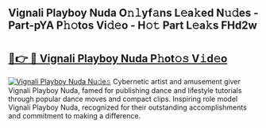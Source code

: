 ## Vignali Playboy Nuda O𝚗𝚕yf𝚊ns L𝚎a𝚔ed N𝚞𝚍es - Part-pYA P𝚑𝚘tos Vi𝚍𝚎o - H𝚘𝚝 Part L𝚎a𝚔s FHd2w

# <h2><a href="http://kf2u76c.oniu.top/?m=Vignali+Playboy+Nuda">🔗👉 🔴 Vignali Playboy Nuda P𝚑ot𝚘𝚜 V𝚒d𝚎o</a></h2>

[![Vignali Playboy Nuda Nu𝚍e𝚜](https://i.imgur.com/0qMVB7G.gif)](http://kf2u76c.oniu.top/?m=Vignali+Playboy+Nuda)
Cybernetic artist and amusement giver Vignali Playboy Nuda, famed for publishing dance and lifestyle tutorials through popular dance moves and compact clips. Inspiring role model Vignali Playboy Nuda, recognized for their outstanding accomplishments and commitment to making a difference.  
